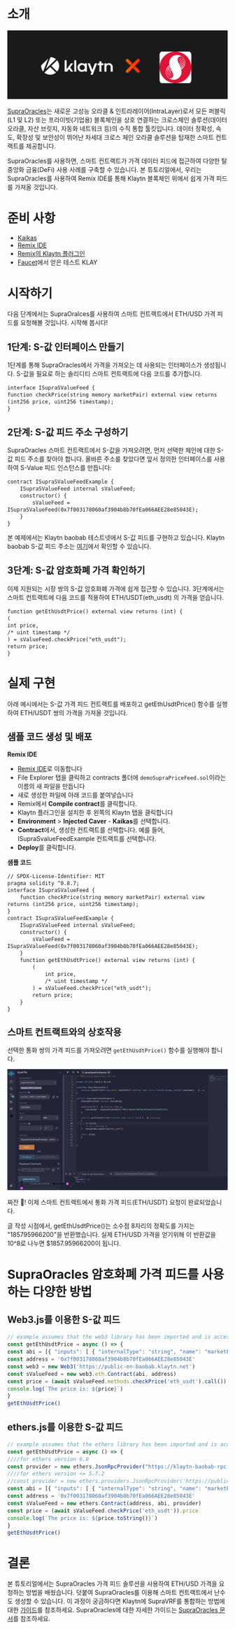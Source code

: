 # 소개

![](../images/klaytnXsupraOracles.png)

[SupraOracles](https://supraoracles.com/)는 새로운 고성능 오라클 & 인트라레이어(IntraLayer)로서 모든 퍼블릭(L1 및 L2) 또는 프라이빗(기업용) 블록체인을 상호 연결하는 크로스체인 솔루션(데이터 오라클, 자산 브릿지, 자동화 네트워크 등)의 수직 통합 툴킷입니다. 데이터 정확성, 속도, 확장성 및 보안성이 뛰어난 차세대 크로스 체인 오라클 솔루션을 탑재한 스마트 컨트랙트를 제공합니다.

SupraOracles를 사용하면, 스마트 컨트랙트가 가격 데이터 피드에 접근하여 다양한 탈중앙화 금융(DeFi) 사용 사례를 구축할 수 있습니다. 본 튜토리얼에서, 우리는 SupraOracles를 사용하여 Remix IDE를 통해 Klaytn 블록체인 위에서 쉽게 가격 피드를 가져올 것입니다.

# 준비 사항
* [Kaikas](https://chrome.google.com/webstore/detail/kaikas/jblndlipeogpafnldhgmapagcccfchpi?hl=en)
* [Remix IDE](https://remix.ethereum.org/)
* [Remix의 Klaytn 플러그인](https://klaytn.foundation/using-klaytn-plugin-on-remix/)
* [Faucet](https://baobab.wallet.klaytn.foundation/faucet)에서 얻은 테스트 KLAY

# 시작하기

다음 단계에서는 SupraOralces를 사용하여 스마트 컨트랙트에서 ETH/USD 가격 피드를 요청해볼 것입니다. 시작해 봅시다!

## 1단계: S-값 인터페이스 만들기

1단계를 통해 SupraOracles에서 가격을 가져오는 데 사용되는 인터페이스가 생성됩니다. S-값을 필요로 하는 솔리디티 스마트 컨트랙트에 다음 코드를 추가합니다.

```solidity
interface ISupraSValueFeed {
function checkPrice(string memory marketPair) external view returns (int256 price, uint256 timestamp);
}
```
## 2단계: S-값 피드 주소 구성하기

SupraOracles 스마트 컨트랙트에서 S-값을 가져오려면, 먼저 선택한 체인에 대한 S-값 피드 주소를 찾아야 합니다. 올바른 주소를 찾았다면 앞서 정의한 인터페이스를 사용하여 S-Value 피드 인스턴스를 만듭니다:

```solidity
contract ISupraSValueFeedExample {
    ISupraSValueFeed internal sValueFeed;
    constructor() {
        sValueFeed = ISupraSValueFeed(0x7f003178060af3904b8b70fEa066AEE28e85043E);
    }
}
```
본 예제에서는 Klaytn baobab 테스트넷에서 S-값 피드를 구현하고 있습니다. Klaytn baobab S-값 피드 주소는 [여기](https://supraoracles.com/docs/get-started/networks/)에서 확인할 수 있습니다.

## 3단계: S-값 암호화폐 가격 확인하기

이제 지원되는 시장 쌍의 S-값 암호화폐 가격에 쉽게 접근할 수 있습니다. 3단계에서는 스마트 컨트랙트에 다음 코드를 적용하여 ETH/USDT(eth_usdt) 의 가격을 얻습니다.

```solidity
function getEthUsdtPrice() external view returns (int) {
(
int price,
/* uint timestamp */
) = sValueFeed.checkPrice("eth_usdt");
return price;
}
```

# 실제 구현

아래 예시에서는 S-값 가격 피드 컨트랙트를 배포하고 getEthUsdtPrice() 함수를 실행하여 ETH/USDT 쌍의 가격을 가져올 것입니다.

## 샘플 코드 생성 및 배포

**Remix IDE**

* [Remix IDE](https://remix.ethereum.org/)로 이동합니다
* File Explorer 탭을 클릭하고 contracts 폴더에 `demoSupraPriceFeed.sol`이라는 이름의 새 파일을 만듭니다
* 새로 생성한 파일에 아래 코드를 붙여넣습니다
* Remix에서 **Compile contract**를 클릭합니다.
* Klaytn 플러그인을 설치한 후 왼쪽의 Klaytn 탭을 클릭합니다
* **Environment** > **Injected Caver** - **Kaikas**를 선택합니다.
* **Contract**에서, 생성한 컨트랙트를 선택합니다. 예를 들어, ISupraSvalueFeedExample 컨트랙트를 선택합니다.
* **Deploy**를 클릭합니다.

**샘플 코드**

```solidity
// SPDX-License-Identifier: MIT
pragma solidity ^0.8.7;
interface ISupraSValueFeed {
    function checkPrice(string memory marketPair) external view returns (int256 price, uint256 timestamp);
}
contract ISupraSValueFeedExample {
    ISupraSValueFeed internal sValueFeed;
    constructor() {
        sValueFeed = ISupraSValueFeed(0x7f003178060af3904b8b70fEa066AEE28e85043E);
    }
    function getEthUsdtPrice() external view returns (int) {
        (
            int price,
            /* uint timestamp */
        ) = sValueFeed.checkPrice("eth_usdt");
        return price;
    }
}
```

## 스마트 컨트랙트와의 상호작용

선택한 통화 쌍의 가격 피드를 가져오려면 `getEthUsdtPrice()` 함수를 실행해야 합니다.

![](../images/sPriceFeed.png)

짜잔 🎉! 이제 스마트 컨트랙트에서 통화 가격 피드(ETH/USDT) 요청이 완료되었습니다.

글 작성 시점에서, getEthUsdtPrice()는 소수점 8자리의 정확도를 가지는 "185795966200"을 반환했습니다. 실제 ETH/USD 가격을 얻기위해 이 반환값을 10^8로 나누면 $1857.95966200이 됩니다.

# SupraOracles 암호화폐 가격 피드를 사용하는 다양한 방법

## Web3.js를 이용한 S-값 피드

```javascript
// example assumes that the web3 library has been imported and is accessible within your scope
const getEthUsdtPrice = async () => {
const abi = [{ "inputs": [ { "internalType": "string", "name": "marketPair", "type": "string" } ], "name": "checkPrice", "outputs": [ { "internalType": "int256", "name": "price", "type": "int256" }, { "internalType": "uint256", "name": "timestamp", "type": "uint256" } ], "stateMutability": "view", "type": "function" } ]
const address = '0x7f003178060af3904b8b70fEa066AEE28e85043E'
const web3 = new Web3('https://public-en-baobab.klaytn.net')
const sValueFeed = new web3.eth.Contract(abi, address)
const price = (await sValueFeed.methods.checkPrice('eth_usdt').call()).price
console.log(`The price is: ${price}`)
}
getEthUsdtPrice()
```


## ethers.js를 이용한 S-값 피드

```javascript
// example assumes that the ethers library has been imported and is accessible within your scope
const getEthUsdtPrice = async () => {
////for ethers version 6.0
const provider = new ethers.JsonRpcProvider("https://klaytn-baobab-rpc.allthatnode.com:8551")
////for ethers version <= 5.7.2
//const provider = new ethers.providers.JsonRpcProvider('https://public-en-baobab.klaytn.net')
const abi = [{ "inputs": [ { "internalType": "string", "name": "marketPair", "type": "string" } ], "name": "checkPrice", "outputs": [ { "internalType": "int256", "name": "price", "type": "int256" }, { "internalType": "uint256", "name": "timestamp", "type": "uint256" } ], "stateMutability": "view", "type": "function" } ]
const address = '0x7f003178060af3904b8b70fEa066AEE28e85043E'
const sValueFeed = new ethers.Contract(address, abi, provider)
const price = (await sValueFeed.checkPrice('eth_usdt')).price
console.log(`The price is: ${price.toString()}`)
}
getEthUsdtPrice()
```

# 결론

본 튜토리얼에서는 SupraOracles 가격 피드 솔루션을 사용하여 ETH/USD 가격을 요청하는 방법을 배웠습니다. 덧붙여 SupraOracles를 이용해 스마트 컨트랙트에서 난수도 생성할 수 있습니다. 이 과정이 궁금하다면 Klaytn에 SupraVRF를 통합하는 방법에 대한 [가이드](https://metaverse-knowledge-kit.klaytn.foundation/docs/decentralized-oracle/oracle-providers/supraOracles-tutorial)를 참조하세요. SupraOracles에 대한 자세한 가이드는 [SupraOracles 문서](https://supraoracles.com/docs/development-guides)를 참조하세요.